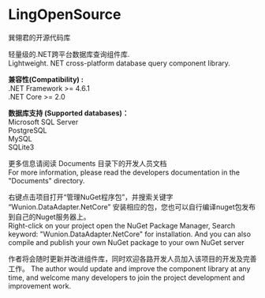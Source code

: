 # LingOpenSource
巽翎君的开源代码库

轻量级的.NET跨平台数据库查询组件库.<br />
Lightweight. NET cross-platform database query component library.


<strong>兼容性(Compatibility) :</strong><br />
.NET Framework >= 4.6.1 <br />
.NET Core >= 2.0 <br />


<strong>数据库支持 (Supported databases)：</strong><br/>
Microsoft SQL Server <br />
PostgreSQL <br />
MySQL <br />
SQLite3


更多信息请阅读 Documents 目录下的开发人员文档 <br />
For more information, please read the developers documentation in the "Documents" directory.


右键点击项目打开“管理NuGet程序包”，并搜索关键字 “Wunion.DataAdapter.NetCore” 安装相应的包，您也可以自行编译nuget包发布到自己的Nuget服务器上。<br />
Right-click on your project open the NuGet Package Manager, Search keyword: "Wunion.DataAdapter.NetCore" for installation. And you can also compile and publish your own NuGet package to your own NuGet server



作者将会随时更新并改进组件库，同时欢迎各路开发人员加入该项目的开发及完善工作。
The author would update and improve the component library at any time, and welcome many developers to join the project development and improvement work.
